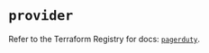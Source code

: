 # `provider`

Refer to the Terraform Registry for docs: [`pagerduty`](https://registry.terraform.io/providers/pagerduty/pagerduty/3.28.1/docs).
